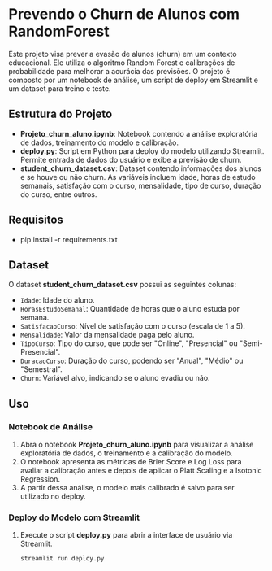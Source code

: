 # Prevendo o Churn de Alunos com RandomForest

Este projeto visa prever a evasão de alunos (churn) em um contexto educacional. Ele utiliza o algoritmo Random Forest e calibrações de probabilidade para melhorar a acurácia das previsões. O projeto é composto por um notebook de análise, um script de deploy em Streamlit e um dataset para treino e teste.

## Estrutura do Projeto

- **Projeto_churn_aluno.ipynb**: Notebook contendo a análise exploratória de dados, treinamento do modelo e calibração.
- **deploy.py**: Script em Python para deploy do modelo utilizando Streamlit. Permite entrada de dados do usuário e exibe a previsão de churn.
- **student_churn_dataset.csv**: Dataset contendo informações dos alunos e se houve ou não churn. As variáveis incluem idade, horas de estudo semanais, satisfação com o curso, mensalidade, tipo de curso, duração do curso, entre outros.

## Requisitos

- pip install -r requirements.txt

## Dataset

O dataset **student_churn_dataset.csv** possui as seguintes colunas:

- `Idade`: Idade do aluno.
- `HorasEstudoSemanal`: Quantidade de horas que o aluno estuda por semana.
- `SatisfacaoCurso`: Nível de satisfação com o curso (escala de 1 a 5).
- `Mensalidade`: Valor da mensalidade paga pelo aluno.
- `TipoCurso`: Tipo do curso, que pode ser "Online", "Presencial" ou "Semi-Presencial".
- `DuracaoCurso`: Duração do curso, podendo ser "Anual", "Médio" ou "Semestral".
- `Churn`: Variável alvo, indicando se o aluno evadiu ou não.

## Uso

### Notebook de Análise

1. Abra o notebook **Projeto_churn_aluno.ipynb** para visualizar a análise exploratória de dados, o treinamento e a calibração do modelo.
2. O notebook apresenta as métricas de Brier Score e Log Loss para avaliar a calibração antes e depois de aplicar o Platt Scaling e a Isotonic Regression.
3. A partir dessa análise, o modelo mais calibrado é salvo para ser utilizado no deploy.

### Deploy do Modelo com Streamlit

1. Execute o script **deploy.py** para abrir a interface de usuário via Streamlit.
   ```bash
   streamlit run deploy.py

